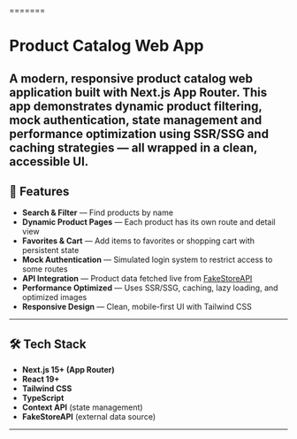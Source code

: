 =======

# Product Catalog Web App

A modern, responsive product catalog web application built with **Next.js App Router**. This app demonstrates dynamic product filtering, mock authentication, state management and performance optimization using SSR/SSG and caching strategies — all wrapped in a clean, accessible UI.
---

## 🚀 Features

- **Search & Filter** — Find products by name
- **Dynamic Product Pages** — Each product has its own route and detail view
- **Favorites & Cart** — Add items to favorites or shopping cart with persistent state
- **Mock Authentication** — Simulated login system to restrict access to some routes
- **API Integration** — Product data fetched live from [FakeStoreAPI](https://fakestoreapi.com/)
- **Performance Optimized** — Uses SSR/SSG, caching, lazy loading, and optimized images
- **Responsive Design** — Clean, mobile-first UI with Tailwind CSS

---

## 🛠 Tech Stack

- **Next.js 15+ (App Router)**
- **React 19+**
- **Tailwind CSS**
- **TypeScript**
- **Context API** (state management)
- **FakeStoreAPI** (external data source)

---
